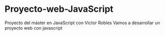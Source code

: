 # Proyecto-web-JavaScript
Proyecto del máster en JavaScript con Victor Robles
Vamos a desarrollar un proyecto web con javascript
